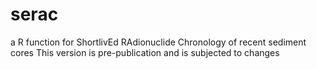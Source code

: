 # serac
a R function for ShortlivEd RAdionuclide Chronology of recent sediment cores
This version is pre-publication and is subjected to changes
